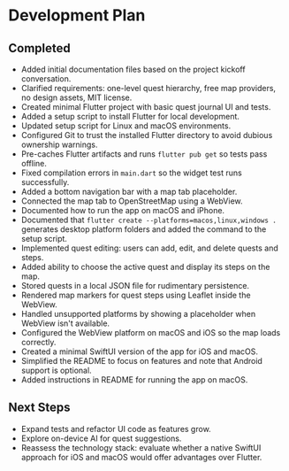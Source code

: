 # Development Plan

## Completed
- Added initial documentation files based on the project kickoff conversation.
- Clarified requirements: one-level quest hierarchy, free map providers, no design assets, MIT license.
- Created minimal Flutter project with basic quest journal UI and tests.
- Added a setup script to install Flutter for local development.
- Updated setup script for Linux and macOS environments.
- Configured Git to trust the installed Flutter directory to avoid dubious ownership warnings.
- Pre-caches Flutter artifacts and runs `flutter pub get` so tests pass offline.
- Fixed compilation errors in `main.dart` so the widget test runs successfully.
- Added a bottom navigation bar with a map tab placeholder.
- Connected the map tab to OpenStreetMap using a WebView.
- Documented how to run the app on macOS and iPhone.
- Documented that `flutter create --platforms=macos,linux,windows .` generates
  desktop platform folders and added the command to the setup script.
- Implemented quest editing: users can add, edit, and delete quests and steps.
- Added ability to choose the active quest and display its steps on the map.
- Stored quests in a local JSON file for rudimentary persistence.
- Rendered map markers for quest steps using Leaflet inside the WebView.
- Handled unsupported platforms by showing a placeholder when WebView isn't available.
- Configured the WebView platform on macOS and iOS so the map loads correctly.
- Created a minimal SwiftUI version of the app for iOS and macOS.
- Simplified the README to focus on features and note that Android support is optional.
- Added instructions in README for running the app on macOS.


## Next Steps
- Expand tests and refactor UI code as features grow.
- Explore on-device AI for quest suggestions.
- Reassess the technology stack: evaluate whether a native SwiftUI approach
  for iOS and macOS would offer advantages over Flutter.
